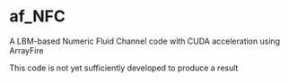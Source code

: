 # af_NFC
A LBM-based Numeric Fluid Channel code with CUDA acceleration using ArrayFire

This code is not yet sufficiently developed to produce a result
